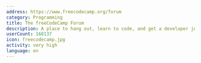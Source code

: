 ```yaml
---
address: https://www.freecodecamp.org/forum
category: Programming
title: The freeCodeCamp Forum
description: A place to hang out, learn to code, and get a developer job
userCount: 168137
icon: freecodecamp.jpg
activity: very high
language: en
---
```

